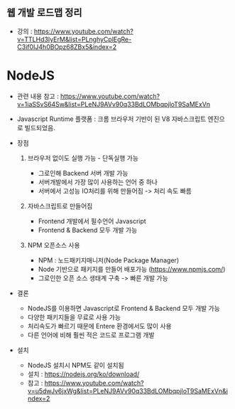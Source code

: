 ## 웹 개발 로드맵 정리
- 강의 : https://www.youtube.com/watch?v=TTLHd3IyErM&list=PLnghyCplEgRe-C3if0IJ4h0BOpz68ZBx5&index=2

# NodeJS 
 - 관련 내용 참고 : https://www.youtube.com/watch?v=1iaSSvS64Sw&list=PLeNJ9AVv90q33BdLOMbqpjloT9SaMExVn

 - Javascript Runtime 플랫폼
   : 크롬 브라우저 기반이 된 V8 자바스크립트 엔진으로 빌드되었음. 

 - 장점
     1. 브라우저 없이도 실행 가능 - 단독실행 가능
        - 그로인해 Backend 서버 개발 가능
        - 서버개발에서 가장 많이 사용하는 언어 중 하나 
        - 서버에서 고성능 IO처리를 위해 만들어짐 -> 처리 속도 빠름

     2. 자바스크립트로 만들어짐
        - Frontend 개발에서 필수언어 Javascript 
        - Frontend & Backend 모두 개발 가능

     3. NPM 오픈소스 사용
        - NPM : 노드패키지매니저(Node Package Manager)
        - Node 기반으로 패키지를 만들어 배포가능 (https://www.npmjs.com/)
        - 그로인한 오픈 소스 생태계 구축 -> 빠른 개발 가능 

 - 결론
     - NodeJS를 이용하면 Javascript로 Frontend & Backend 모두 개발 가능
     - 다양한 패키지들을 무료로 사용 가능
     - 처리속도가 빠르기 때문에 Entere 환경에서도 많이 사용
     - 다른 언어에 비해 훨씬 적은 코드로 프로그램 개발

 - 설치 
     - NodeJS 설치시 NPM도 같이 설치됨
     - 설치 : https://nodejs.org/ko/download/
     - 참고 : https://www.youtube.com/watch?v=u5dwJv6jxWg&list=PLeNJ9AVv90q33BdLOMbqpjloT9SaMExVn&index=2
